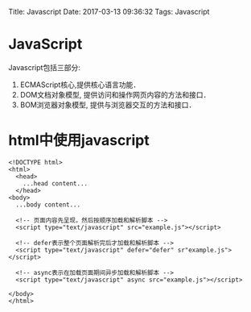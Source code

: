 Title: Javascript
Date: 2017-03-13 09:36:32
Tags: Javascript



# JavaScript

Javascript包括三部分:

1. ECMAScript核心,提供核心语言功能．
2. DOM文档对象模型, 提供访问和操作网页内容的方法和接口．
3. BOM浏览器对象模型, 提供与浏览器交互的方法和接口．

# html中使用javascript

    <!DOCTYPE html>
    <html>
      <head>
        ...head content...
      </head>
    <body>
      ...body content...

      <!-- 页面内容先呈现，然后按顺序加载和解析脚本 -->
      <script type="text/javascript" src="example.js"></script>

      <!-- defer表示整个页面解析完后才加载和解析脚本 -->
      <script type="text/javascript" defer="defer" sr"example.js"></script>

      <!-- async表示在加载页面期间异步加载和解析脚本 -->
      <script type="text/javascript" async src="example.js"></script>

    </body>
    </html>
